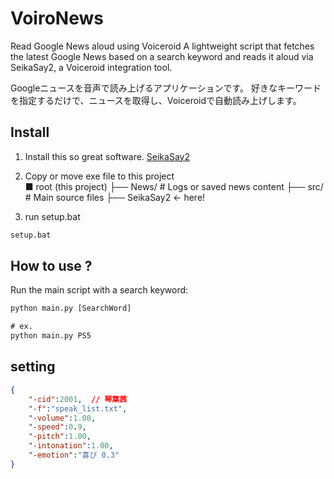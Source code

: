 # VoiroNews

Read Google News aloud using Voiceroid
A lightweight script that fetches the latest Google News based on a search keyword and reads it aloud via SeikaSay2, a Voiceroid integration tool.

Googleニュースを音声で読み上げるアプリケーションです。
好きなキーワードを指定するだけで、ニュースを取得し、Voiceroidで自動読み上げします。

## Install

1. Install this so great software.
 [SeikaSay2](https://hgotoh.jp/wiki/doku.php/documents/voiceroid/assistantseika/assistantseika-003)

2. Copy or move exe file to this project  
■ root (this project)
├── News/              # Logs or saved news content
├── src/               # Main source files
├── SeikaSay2    <- here!  

3. run setup.bat

```cmd
setup.bat
```

## How to use ?

Run the main script with a search keyword:

```cmd
python main.py [SearchWord]
```

```cmd
# ex.
python main.py PS5
```

## setting

```json
{
    "-cid":2001,  // 琴葉茜
    "-f":"speak_list.txt",
    "-volume":1.00,
    "-speed":0.9,
    "-pitch":1.00,
    "-intonation":1.00,
    "-emotion":"喜び 0.3"
}
```
